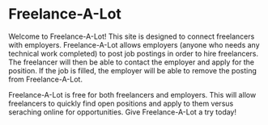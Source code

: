 # Freelance-A-Lot

Welcome to Freelance-A-Lot! This site is designed to connect freelancers with employers. Freelance-A-Lot allows employers (anyone who needs any technical work completed) to post job postings in order to hire freelancers. The freelancer will then be able to contact the employer and apply for the position. If the job is filled, the employer will be able to remove the posting from Freelance-A-Lot. 

Freelance-A-Lot is free for both freelancers and employers. This will allow freelancers to quickly find open positions and apply to them versus seraching online for opportunities. Give Freelance-A-Lot a try today!
